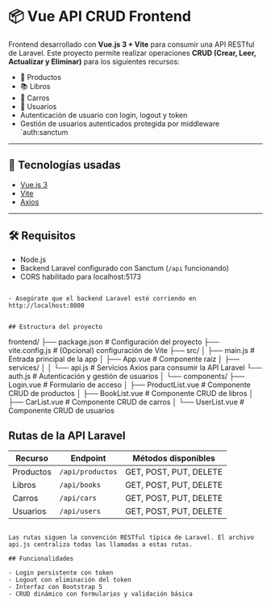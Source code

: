 # 📦 Vue API CRUD Frontend

Frontend desarrollado con **Vue.js 3 + Vite** para consumir una API RESTful de Laravel. Este proyecto permite realizar operaciones **CRUD (Crear, Leer, Actualizar y Eliminar)** para los siguientes recursos:

- 🛒 Productos
- 📚 Libros
- 🚗 Carros
- 👤 Usuarios
- Autenticación de usuario con login, logout y token
- Gestión de usuarios autenticados protegida por middleware `auth:sanctum

---

## 🧰 Tecnologías usadas

- [Vue.js 3](https://vuejs.org/)
- [Vite](https://vitejs.dev/)
- [Axios](https://axios-http.com/)

---

## 🛠 Requisitos

- Node.js
- Backend Laravel configurado con Sanctum (`/api` funcionando)
- CORS habilitado para localhost:5173
```

- Asegúrate que el backend Laravel esté corriendo en http://localhost:8000


## Estructura del proyecto

```

frontend/
├── package.json              # Configuración del proyecto
├── vite.config.js            # (Opcional) configuración de Vite
├── src/
│   ├── main.js               # Entrada principal de la app
│   ├── App.vue               # Componente raíz
│   ├── services/
│   │   └── api.js            # Servicios Axios para consumir la API Laravel
        └── auth.js           # Autenticación y gestión de usuarios
│   └── components/
        ├── Login.vue        # Formulario de acceso
│       ├── ProductList.vue  # Componente CRUD de productos
│       ├── BookList.vue     # Componente CRUD de libros
│       ├── CarList.vue      # Componente CRUD de carros
│       └── UserList.vue     # Componente CRUD de usuarios

## Rutas de la API Laravel

| Recurso   | Endpoint         | Métodos disponibles    |
| --------- | ---------------- | ---------------------- |
| Productos | `/api/productos` | GET, POST, PUT, DELETE |
| Libros    | `/api/books`     | GET, POST, PUT, DELETE |
| Carros    | `/api/cars`      | GET, POST, PUT, DELETE |
| Usuarios  | `/api/users`     | GET, POST, PUT, DELETE |

```

Las rutas siguen la convención RESTful típica de Laravel. El archivo api.js centraliza todas las llamadas a estas rutas.

## Funcionalidades

- Login persistente con token
- Logout con eliminación del token
- Interfaz con Bootstrap 5
- CRUD dinámico con formularios y validación básica
